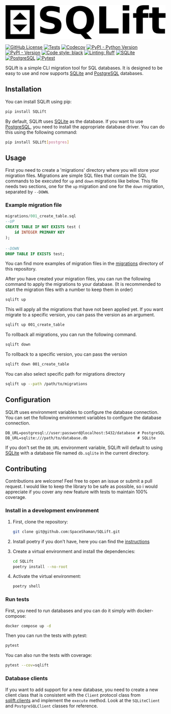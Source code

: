 <picture>
  <source media="(prefers-color-scheme: dark)" srcset="https://raw.githubusercontent.com/SpaceShaman/SQLift/refs/heads/master/assets/logo-light.png">
  <img src="https://raw.githubusercontent.com/SpaceShaman/SQLift/refs/heads/master/assets/logo-dark.png" alt="SQLift">
</picture>

[![GitHub License](https://img.shields.io/github/license/SpaceShaman/SQLift)](https://github.com/SpaceShaman/SQLift?tab=MIT-1-ov-file)
[![Tests](https://img.shields.io/github/actions/workflow/status/SpaceShaman/SQLift/release.yml?label=tests)](https://app.codecov.io/github/SpaceShaman/SQLift)
[![Codecov](https://img.shields.io/codecov/c/github/SpaceShaman/SQLift)](https://app.codecov.io/github/SpaceShaman/SQLift)
[![PyPI - Python Version](https://img.shields.io/pypi/pyversions/SQLift)](https://pypi.org/project/SQLift)
[![PyPI - Version](https://img.shields.io/pypi/v/SQLift)](https://pypi.org/project/SQLift)
[![Code style: black](https://img.shields.io/badge/code%20style-black-black)](https://github.com/psf/black)
[![Linting: Ruff](https://img.shields.io/badge/linting-Ruff-black?logo=ruff&logoColor=black)](https://github.com/astral-sh/ruff)
[![SQLite](https://img.shields.io/badge/technology-SQLite-blue?logo=sqlite&logoColor=blue)](https://www.sqlite.org)
[![PostgreSQL](https://img.shields.io/badge/technology-PostgreSQL-blue?logo=postgresql&logoColor=blue)](https://www.postgresql.org)
[![Pytest](https://img.shields.io/badge/testing-Pytest-red?logo=pytest&logoColor=red)](https://docs.pytest.org/)

SQLift is a simple CLI migration tool for SQL databases. It is designed to be easy to use and now supports [SQLite](https://www.sqlite.org) and [PostgreSQL](https://www.postgresql.org) databases.

## Installation

You can install SQLift using pip:

```bash
pip install SQLift
```

By default, SQLift uses [SQLite](https://www.sqlite.org) as the database. If you want to use [PostgreSQL](https://www.postgresql.org), you need to install the appropriate database driver.
You can do this using the following command:

```bash
pip install SQLift[postgres]
```

## Usage

First you need to create a 'migrations' directory where you will store your migration files.
Migrations are simple SQL files that contain the SQL commands to be executed for `up` and `down` migrations like below.
This file needs two sections, one for the `up` migration and one for the `down` migration, separated by `--DOWN`.

### Example migration file

```sql
migrations/001_create_table.sql 
--UP
CREATE TABLE IF NOT EXISTS test (
    id INTEGER PRIMARY KEY
);

--DOWN
DROP TABLE IF EXISTS test;
```

You can find more examples of migration files in the [migrations](https://github.com/SpaceShaman/SQLift/tree/master/migrations) directory of this repository.

After you have created your migration files, you can run the following command to apply the migrations to your database. (It is recommended to start the migration files with a number to keep them in order)

```bash
sqlift up
```

This will apply all the migrations that have not been applied yet. If you want migrate to a specific version, you can pass the version as an argument.

```bash
sqlift up 001_create_table
```

To rollback all migrations, you can run the following command.

```bash
sqlift down
```

To rollback to a specific version, you can pass the version

```bash
sqlift down 001_create_table
```

You can also select specific path for migrations directory

```bash
sqlift up --path /path/to/migrations
```

## Configuration

SQLift uses environment variables to configure the database connection. You can set the following environment variables to configure the database connection.

```env
DB_URL=postgresql://user:password@localhost:5432/database # PostgreSQL
DB_URL=sqlite:///path/to/database.db                      # SQLite
```

If you don't set the `DB_URL` environment variable, SQLift will default to using [SQLite](https://www.sqlite.org) with a database file named `db.sqlite` in the current directory.

## Contributing

Contributions are welcome! Feel free to open an issue or submit a pull request.
I would like to keep the library to be safe as possible, so i would appreciate if you cover any new feature with tests to maintain 100% coverage.

### Install in a development environment

1. First, clone the repository:

    ```bash
    git clone git@github.com:SpaceShaman/SQLift.git
    ```

2. Install poetry if you don't have, here you can find the [instructions](https://python-poetry.org/docs/#installing-with-the-official-installer)

3. Create a virtual environment and install the dependencies:

    ```bash
    cd SQLift
    poetry install --no-root
    ```

4. Activate the virtual environment:

    ```bash
    poetry shell
    ```

### Run tests

First, you need to run databases and you can do it simply with docker-compose:

```bash
docker compose up -d
```

Then you can run the tests with pytest:

```bash
pytest
```

You can also run the tests with coverage:

```bash
pytest --cov=sqlift
```

### Database clients

If you want to add support for a new database, you need to create a new client class that is consistent with the `Client` protocol class from [sqlift.clients](https://github.com/SpaceShaman/SQLift/blob/master/sqlift/clients.py) and implement the `execute` method. Look at the `SQLiteClient` and `PostgreSQLClient` classes for reference.
